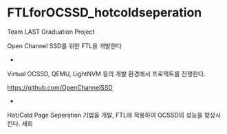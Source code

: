 # FTLforOCSSD_hotcoldseperation
Team LAST Graduation Project

Open Channel SSD를 위한 FTL을 개발한다

*

Virtual OCSSD, QEMU, LightNVM 등의 개발 환경에서 프로젝트를 진행한다.

https://github.com/OpenChannelSSD

*

Hot/Cold Page Seperation 기법을 개발, FTL에 적용하여 OCSSD의 성능을 향상시킨다. 
세희
